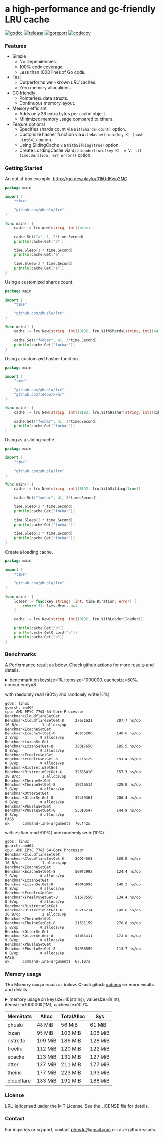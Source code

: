 # a high-performance and gc-friendly LRU cache

[![godoc][godoc-img]][godoc] [![release][release-img]][release] [![goreport][goreport-img]][goreport] [![codecov][codecov-img]][codecov]

### Features

* Simple
    - No Dependencies.
    - 100% code coverage.
    - Less than 1000 lines of Go code.
* Fast
    - Outperforms well-known *LRU* caches.
    - Zero memory allocations .
* GC friendly
    - Pointerless data structs.
    - Continuous memory layout.
* Memory efficient
    - Adds only 26 extra bytes per cache object.
    - Minimized memory usage compared to others.
* Feature optional
    - Specifies shards count via `WithShards(count)` option.
    - Customize hasher function via `WithHasher(func(key K) (hash uint64))` option.
    - Using SlidingCache via `WithSilding(true)` option.
    - Create LoadingCache via `WithLoader(func(key K) (v V, ttl time.Duration, err error))` option.

### Getting Started

An out of box example. https://go.dev/play/p/01hUdKwp2MC
```go
package main

import (
	"time"

	"github.com/phuslu/lru"
)

func main() {
	cache := lru.New[string, int](8192)

	cache.Set("a", 1, 2*time.Second)
	println(cache.Get("a"))

	time.Sleep(1 * time.Second)
	println(cache.Get("a"))

	time.Sleep(2 * time.Second)
	println(cache.Get("a"))
}
```

Using a customized shards count.
```go
package main

import (
	"time"

	"github.com/phuslu/lru"
)

func main() {
	cache := lru.New[string, int](8192, lru.WithShards[string, int](64))

	cache.Set("foobar", 42, 3*time.Second)
	println(cache.Get("foobar"))
}
```

Using a customized hasher function.
```go
package main

import (
	"time"

	"github.com/phuslu/lru"
	"github.com/zeebo/xxh3"
)

func main() {
	cache := lru.New[string, int](8192, lru.WithHasher[string, int](xxh3.HashString))

	cache.Set("foobar", 42, 3*time.Second)
	println(cache.Get("foobar"))
}
```

Using as a sliding cache.
```go
package main

import (
	"time"

	"github.com/phuslu/lru"
)

func main() {
	cache := lru.New[string, int](8192, lru.WithSilding(true))

	cache.Set("foobar", 42, 3*time.Second)

	time.Sleep(2 * time.Second)
	println(cache.Get("foobar"))

	time.Sleep(2 * time.Second)
	println(cache.Get("foobar"))

	time.Sleep(2 * time.Second)
	println(cache.Get("foobar"))
}
```

Create a loading cache.
```go
package main

import (
	"time"

	"github.com/phuslu/lru"
)

func main() {
	loader := func(key string) (int, time.Duration, error) {
		return 42, time.Hour, nil
	}

	cache := lru.New[string, int](8192, lru.WithLoader(loader))

	println(cache.Get("b"))
	println(cache.GetOrLoad("b"))
	println(cache.Get("b"))
}
```

### Benchmarks

A Performance result as below. Check github [actions][actions] for more results and details.
<details>
  <summary>benchmark on keysize=16, itemsize=1000000, cachesize=50%, concurrency=8</summary>

```go
// go test -v -cpu=8 -run=none -bench=. -benchtime=5s -benchmem bench_test.go
package bench

import (
	"crypto/sha1"
	"fmt"
	"math/rand"
	"os"
	"runtime"
	"testing"
	"time"
	_ "unsafe"

	theine "github.com/Yiling-J/theine-go"
	"github.com/cespare/xxhash/v2"
	cloudflare "github.com/cloudflare/golibs/lrucache"
	ristretto "github.com/dgraph-io/ristretto"
	freelru "github.com/elastic/go-freelru"
	lxzan "github.com/lxzan/memorycache"
	otter "github.com/maypok86/otter"
	ecache "github.com/orca-zhang/ecache"
	phuslu "github.com/phuslu/lru"
)

const (
	keysize     = 16
	cachesize   = 1000000
	parallelism = 8
	writepecent = 10
)

var keys = func() (x []string) {
	x = make([]string, cachesize)
	for i := 0; i < cachesize; i++ {
		x[i] = fmt.Sprintf("%x", sha1.Sum([]byte(fmt.Sprint(i))))[:keysize]
	}
	return
}()

//go:noescape
//go:linkname fastrandn runtime.fastrandn
func fastrandn(x uint32) uint32

//go:noescape
//go:linkname fastrand runtime.fastrand
func fastrand() uint32

const threshold = ^uint32(0) / 100 * writepecent

var zipfian = func() (f func() uint64) {
	if os.Getenv("zipf") == "1" {
		f = rand.NewZipf(rand.New(rand.NewSource(time.Now().UnixNano())), 1.0001, 10, cachesize-1).Uint64
	}
	return
}

var shardcount = func() int {
	n := runtime.GOMAXPROCS(0) * 16
	k := 1
	for k < n {
		k = k * 2
	}
	return k
}()

func BenchmarkCloudflareSetGet(b *testing.B) {
	cache := cloudflare.NewMultiLRUCache(uint(shardcount), uint(cachesize/shardcount))
	for i := 0; i < cachesize/2; i++ {
		cache.Set(keys[i], i, time.Now().Add(time.Hour))
	}
	expires := time.Now().Add(time.Hour)

	b.ResetTimer()

	b.RunParallel(func(pb *testing.PB) {
		zipf := zipfian()
		for pb.Next() {
			if fastrand() <= threshold {
				i := int(fastrandn(cachesize))
				cache.Set(keys[i], i, expires)
			} else if zipf == nil {
				cache.Get(keys[fastrandn(cachesize)])
			} else {
				cache.Get(keys[zipf()])
			}
		}
	})
}

func BenchmarkEcacheSetGet(b *testing.B) {
	cache := ecache.NewLRUCache(uint16(shardcount), uint16(cachesize/shardcount), time.Hour)
	for i := 0; i < cachesize/2; i++ {
		cache.Put(keys[i], i)
	}

	b.ResetTimer()

	b.RunParallel(func(pb *testing.PB) {
		zipf := zipfian()
		for pb.Next() {
			if fastrand() <= threshold {
				i := int(fastrandn(cachesize))
				cache.Put(keys[i], i)
			} else if zipf == nil {
				cache.Get(keys[fastrandn(cachesize)])
			} else {
				cache.Get(keys[zipf()])
			}
		}
	})
}

func BenchmarkLxzanSetGet(b *testing.B) {
	cache := lxzan.New[string, int](
		lxzan.WithBucketNum(shardcount),
		lxzan.WithBucketSize(cachesize/shardcount, cachesize/shardcount),
		lxzan.WithInterval(time.Hour, time.Hour),
	)
	for i := 0; i < cachesize/2; i++ {
		cache.Set(keys[i], i, time.Hour)
	}

	b.ResetTimer()

	b.RunParallel(func(pb *testing.PB) {
		zipf := zipfian()
		for pb.Next() {
			if fastrand() <= threshold {
				i := int(fastrandn(cachesize))
				cache.Set(keys[i], i, time.Hour)
			} else if zipf == nil {
				cache.Get(keys[fastrandn(cachesize)])
			} else {
				cache.Get(keys[zipf()])
			}
		}
	})
}

func hashStringXXHASH(s string) uint32 {
	return uint32(xxhash.Sum64String(s))
}

func BenchmarkFreelruSetGet(b *testing.B) {
	cache, _ := freelru.NewSharded[string, int](cachesize, hashStringXXHASH)
	for i := 0; i < cachesize/2; i++ {
		cache.AddWithLifetime(keys[i], i, time.Hour)
	}

	b.ResetTimer()

	b.RunParallel(func(pb *testing.PB) {
		zipf := zipfian()
		for pb.Next() {
			if fastrand() <= threshold {
				i := int(fastrandn(cachesize))
				cache.AddWithLifetime(keys[i], i, time.Hour)
			} else if zipf == nil {
				cache.Get(keys[fastrandn(cachesize)])
			} else {
				cache.Get(keys[zipf()])
			}
		}
	})
}

func BenchmarkRistrettoSetGet(b *testing.B) {
	cache, _ := ristretto.NewCache(&ristretto.Config{
		NumCounters: 10 * cachesize, // number of keys to track frequency of (10M).
		MaxCost:     cachesize,      // maximum cost of cache (1M).
		BufferItems: 64,             // number of keys per Get buffer.
	})
	for i := 0; i < cachesize/2; i++ {
		cache.SetWithTTL(keys[i], i, 1, time.Hour)
	}

	b.ResetTimer()

	b.RunParallel(func(pb *testing.PB) {
		zipf := zipfian()
		for pb.Next() {
			if fastrand() <= threshold {
				i := int(fastrandn(cachesize))
				cache.SetWithTTL(keys[i], i, 1, time.Hour)
			} else if zipf == nil {
				cache.Get(keys[fastrandn(cachesize)])
			} else {
				cache.Get(keys[zipf()])
			}
		}
	})
}

func BenchmarkTheineSetGet(b *testing.B) {
	cache, _ := theine.NewBuilder[string, int](cachesize).Build()
	for i := 0; i < cachesize/2; i++ {
		cache.SetWithTTL(keys[i], i, 1, time.Hour)
	}

	b.ResetTimer()

	b.RunParallel(func(pb *testing.PB) {
		zipf := zipfian()
		for pb.Next() {
			if fastrand() <= threshold {
				i := int(fastrandn(cachesize))
				cache.SetWithTTL(keys[i], i, 1, time.Hour)
			} else if zipf == nil {
				cache.Get(keys[fastrandn(cachesize)])
			} else {
				cache.Get(keys[zipf()])
			}
		}
	})
}

func BenchmarkOtterSetGet(b *testing.B) {
	cache, _ := otter.MustBuilder[string, int](cachesize).WithVariableTTL().Build()
	for i := 0; i < cachesize/2; i++ {
		cache.Set(keys[i], i, time.Hour)
	}

	b.ResetTimer()

	b.RunParallel(func(pb *testing.PB) {
		zipf := zipfian()
		for pb.Next() {
			if fastrand() <= threshold {
				i := int(fastrandn(cachesize))
				cache.Set(keys[i], i, time.Hour)
			} else if zipf == nil {
				cache.Get(keys[fastrandn(cachesize)])
			} else {
				cache.Get(keys[zipf()])
			}
		}
	})
}

func BenchmarkPhusluSetGet(b *testing.B) {
	cache := phuslu.New[string, int](cachesize, phuslu.WithShards[string, int](uint32(shardcount)))
	for i := 0; i < cachesize/2; i++ {
		cache.Set(keys[i], i, time.Hour)
	}

	b.ResetTimer()

	b.RunParallel(func(pb *testing.PB) {
		zipf := zipfian()
		for pb.Next() {
			if fastrand() <= threshold {
				i := int(fastrandn(cachesize))
				cache.Set(keys[i], i, time.Hour)
			} else if zipf == nil {
				cache.Get(keys[fastrandn(cachesize)])
			} else {
				cache.Get(keys[zipf()])
			}
		}
	})
}
```
</details>

with randomly read (90%) and randomly write(10%)
```
goos: linux
goarch: amd64
cpu: AMD EPYC 7763 64-Core Processor                
BenchmarkCloudflareSetGet
BenchmarkCloudflareSetGet-8   	27651621	       207.7 ns/op	      16 B/op	       1 allocs/op
BenchmarkEcacheSetGet
BenchmarkEcacheSetGet-8       	46985208	       140.6 ns/op	       2 B/op	       0 allocs/op
BenchmarkLxzanSetGet
BenchmarkLxzanSetGet-8        	38317650	       185.5 ns/op	       0 B/op	       0 allocs/op
BenchmarkFreelruSetGet
BenchmarkFreelruSetGet-8      	52158729	       153.4 ns/op	       0 B/op	       0 allocs/op
BenchmarkRistrettoSetGet
BenchmarkRistrettoSetGet-8    	32686410	       157.3 ns/op	      28 B/op	       1 allocs/op
BenchmarkTheineSetGet
BenchmarkTheineSetGet-8       	19726514	       328.0 ns/op	       5 B/op	       0 allocs/op
BenchmarkOtterSetGet
BenchmarkOtterSetGet-8        	39459361	       206.4 ns/op	       9 B/op	       0 allocs/op
BenchmarkPhusluSetGet
BenchmarkPhusluSetGet-8       	53310547	       144.9 ns/op	       0 B/op	       0 allocs/op
PASS
ok  	command-line-arguments	70.442s
```

with zipfian read (90%) and randomly write(10%)
```
goos: linux
goarch: amd64
cpu: AMD EPYC 7763 64-Core Processor                
BenchmarkCloudflareSetGet
BenchmarkCloudflareSetGet-8   	39904893	       165.5 ns/op	      16 B/op	       1 allocs/op
BenchmarkEcacheSetGet
BenchmarkEcacheSetGet-8       	50942992	       124.4 ns/op	       2 B/op	       0 allocs/op
BenchmarkLxzanSetGet
BenchmarkLxzanSetGet-8        	49043996	       140.3 ns/op	       0 B/op	       0 allocs/op
BenchmarkFreelruSetGet
BenchmarkFreelruSetGet-8      	51573556	       134.4 ns/op	       0 B/op	       0 allocs/op
BenchmarkRistrettoSetGet
BenchmarkRistrettoSetGet-8    	35716714	       149.6 ns/op	      30 B/op	       1 allocs/op
BenchmarkTheineSetGet
BenchmarkTheineSetGet-8       	21501159	       278.8 ns/op	       5 B/op	       0 allocs/op
BenchmarkOtterSetGet
BenchmarkOtterSetGet-8        	43633411	       172.0 ns/op	       9 B/op	       0 allocs/op
BenchmarkPhusluSetGet
BenchmarkPhusluSetGet-8       	54986559	       113.7 ns/op	       0 B/op	       0 allocs/op
PASS
ok  	command-line-arguments	67.107s
```

### Memory usage

The Memory usage result as below. Check github [actions][actions] for more results and details.
<details>
  <summary>memory usage on keysize=16(string), valuesize=8(int), itemsize=1000000(1M), cachesize=100%</summary>

```go
// memusage.go
package main

import (
	"fmt"
	"os"
	"runtime"
	"time"

	theine "github.com/Yiling-J/theine-go"
	"github.com/cespare/xxhash/v2"
	cloudflare "github.com/cloudflare/golibs/lrucache"
	freelru "github.com/elastic/go-freelru"
	ristretto "github.com/dgraph-io/ristretto"
	lxzan "github.com/lxzan/memorycache"
	otter "github.com/maypok86/otter"
	ecache "github.com/orca-zhang/ecache"
	phuslu "github.com/phuslu/lru"
)

const (
	keysize   = 16
	cachesize = 1000000
)

var keys []string 

func main() {
	keys = make([]string, cachesize)
	for i := 0; i < cachesize; i++ {
		keys[i] = fmt.Sprintf(fmt.Sprintf("%%0%dd", keysize), i)
	}

	var o runtime.MemStats
	runtime.ReadMemStats(&o)

	name := os.Args[1]
	switch name {
	case "phuslu":
		SetupPhuslu()
	case "freelru":
		SetupFreelru()
	case "ristretto":
		SetupRistretto()
	case "otter":
		SetupOtter()
	case "lxzan":
		SetupLxzan()
	case "ecache":
		SetupEcache()
	case "cloudflare":
		SetupCloudflare()
	case "theine":
		SetupTheine()
	default:
		panic("no cache name")
	}

	var m runtime.MemStats
	runtime.ReadMemStats(&m)

	fmt.Printf("%s\t%v MiB\t%v MiB\t%v MiB\n",
		name,
		(m.Alloc-o.Alloc)/1048576,
		(m.TotalAlloc-o.TotalAlloc)/1048576,
		(m.Sys-o.Sys)/1048576,
	)
}

func SetupPhuslu() {
	cache := phuslu.New[string, int](cachesize)
	for i := 0; i < cachesize; i++ {
		cache.Set(keys[i], i, time.Hour)
	}
}

func SetupFreelru() {
	cache, _ := freelru.NewSharded[string, int](cachesize, func(s string) uint32 { return uint32(xxhash.Sum64String(s)) })
	for i := 0; i < cachesize; i++ {
		cache.AddWithLifetime(keys[i], i, time.Hour)
	}
}

func SetupOtter() {
	cache, _ := otter.MustBuilder[string, int](cachesize).WithVariableTTL().Build()
	for i := 0; i < cachesize; i++ {
		cache.Set(keys[i], i, time.Hour)
	}
}

func SetupEcache() {
	cache := ecache.NewLRUCache(1024, cachesize/1024, time.Hour)
	for i := 0; i < cachesize; i++ {
		cache.Put(keys[i], i)
	}
}

func SetupRistretto() {
	cache, _ := ristretto.NewCache(&ristretto.Config{
		NumCounters: 10 * cachesize, // number of keys to track frequency of (10M).
		MaxCost:     cachesize,      // maximum cost of cache (1M).
		BufferItems: 64,             // number of keys per Get buffer.
	})
	for i := 0; i < cachesize; i++ {
		cache.SetWithTTL(keys[i], i, 1, time.Hour)
	}
}

func SetupLxzan() {
	cache := lxzan.New[string, int](
		lxzan.WithBucketNum(128),
		lxzan.WithBucketSize(cachesize/128, cachesize/128),
		lxzan.WithInterval(time.Hour, time.Hour),
	)
	for i := 0; i < cachesize; i++ {
		cache.Set(keys[i], i, time.Hour)
	}
}

func SetupTheine() {
	cache, _ := theine.NewBuilder[string, int](cachesize).Build()
	for i := 0; i < cachesize; i++ {
		cache.SetWithTTL(keys[i], i, 1, time.Hour)
	}
}

func SetupCloudflare() {
	cache := cloudflare.NewMultiLRUCache(1024, cachesize/1024)
	for i := 0; i < cachesize; i++ {
		cache.Set(keys[i], i, time.Now().Add(time.Hour))
	}
}
```
</details>

| MemStats   | Alloc   | TotalAlloc | Sys     |
| ---------- | ------- | ---------- | ------- |
| phuslu     | 48 MiB  | 56 MiB     | 61 MiB  |
| lxzan      | 95 MiB  | 103 MiB    | 106 MiB |
| ristretto  | 109 MiB | 186 MiB    | 128 MiB |
| freelru    | 112 MiB | 120 MiB    | 122 MiB |
| ecache     | 123 MiB | 131 MiB    | 127 MiB |
| otter      | 137 MiB | 211 MiB    | 177 MiB |
| theine     | 177 MiB | 223 MiB    | 193 MiB |
| cloudflare | 183 MiB | 191 MiB    | 188 MiB |

### License
LRU is licensed under the MIT License. See the LICENSE file for details.

### Contact
For inquiries or support, contact phus.lu@gmail.com or raise github issues.

[godoc-img]: http://img.shields.io/badge/godoc-reference-blue.svg
[godoc]: https://pkg.go.dev/github.com/phuslu/lru
[release-img]: https://img.shields.io/github/v/tag/phuslu/lru?label=release
[release]: https://github.com/phuslu/lru/tags
[goreport-img]: https://goreportcard.com/badge/github.com/phuslu/lru
[goreport]: https://goreportcard.com/report/github.com/phuslu/lru
[actions]: https://github.com/phuslu/lru/actions/workflows/benchmark.yml
[codecov-img]: https://codecov.io/gh/phuslu/lru/graph/badge.svg?token=Q21AMQNM1K
[codecov]: https://codecov.io/gh/phuslu/lru
